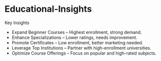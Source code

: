 # Educational-Insights
Key Insights
* Expand Beginner Courses – Highest enrollment, strong demand.
* Enhance Specializations – Lower ratings, needs improvement.
* Promote Certificates – Low enrollment, better marketing needed.
* Leverage Top Institutions – Partner with high-enrollment universities.
* Optimize Course Offerings – Focus on popular and high-rated subjects.
